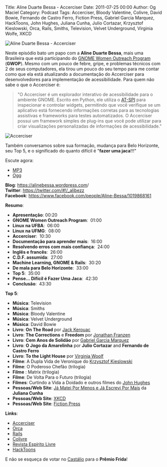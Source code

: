 Title: Aline Duarte Bessa - Accerciser
Date: 2011-07-25 00:00
Author: Og Maciel
Category: Podcast
Tags: Accerciser, Bloody Valentine, Colivre, David Bowie, Fernando de Castro Ferro, Fiction Press, Gabriel Garcia Marquez, HackToons, John Hughes, Juliana Cunha, Julio Cortazar, Krzysztof Kieslowski, Orca, Rails, Smiths, Television, Velvet Underground, Virginia Wolfe, XKCD

![Aline Duarte Bessa - Accerciser]({filename}/images/alinebessa.jpg)

Neste episódio bato um papo com a **Aline Duarte Bessa**, mais uma
Brasileira que está participando do [GNOME Women Outreach
Program](http://live.gnome.org/GnomeWomen/OutreachProgram2011 "http://live.gnome.org/GnomeWomen/OutreachProgram2011")
(**GWOP**). Mesmo com um pouco de febre, gripe, e problemas técnicos com
2 de seus computadores, ela tirou um pouco do seu tempo para me contar
como que ela está atualizando a documentação do Accerciser para
desenvolvedores para implementação de acessibilidade. Para quem não sabe
o que o Accerciser é:

> "O Accerciser é um explorador interativo de acessibilidade para o
> ambiente GNOME. Escrito em Python, ele utiliza o
> [AT-SPI](http://directory.fsf.org/at-spi.html) para inspecionar e
> controlar widgets, permitindo que você verifique se um aplicativo está
> fornecendo informações corretas para as tecnologias assistivas e
> frameworks para testes automatizados. O Accerciser possui um framework
> simples de plug-ins que você pode utilizar para criar visualizações
> personalizadas de informações de acessibilidade."

![Accerciser]({filename}/images/accerciser.png)

Também conversamos sobre sua formação, mudança para Belo Horizonte, seu
Top 5, e o significado do quanto difícil é "**fazer uma jaca**!!!"

Escute agora:

* [MP3](http://downloads.ogmaciel.com/castalio-podcast-13.mp3)
* [Ogg](http://downloads.ogmaciel.com/castalio-podcast-13.ogg) 

**Blog**: <https://alinebessa.wordpress.com>/  
**Twitter**: <https://twitter.com/#!/_alibezz>  
**Facebook**: <https://www.facebook.com/people/Aline-Bessa/1019868161>

**Resumo**:

-   **Apresentação**: 00:20
-   **GNOME Women Outreach Program**:  01:00
-   **Linux na UFBA**:  06:00
-   **Linux na UFMG**:  08:00
-   **Accerciser**:  10:30
-   **Documentação para aprender mais**:  16:00
-   **Resolvendo erros com mais confiança**:  24:00
-   **Inglês e francês**:  26:00
-   **C.D.F. assumida**:  27:00
-   **Machine Learning, GNOME & Rails**:  30:20
-   **De mala para Belo Horizonte**:  33:00
-   **Top 5**:  35:00
-   **Pense... Difícil é Fazer Uma Jaca**:  42:30
-   **Conclusão**:  43:30

**Top 5**:

-   **Música**: Television
-   **Música**: Smiths
-   **Música**: Bloody Valentine
-   **Música**: Velvet Underground
-   **Música**: David Bowie
-   **Livro**: **On The Road** por [Jack
    Kerouac](http://www.amazon.com/Jack-Kerouac/e/B000APV9LY/ref=sr_ntt_srch_lnk_1?qid=1310835590&sr=8-1)
-   **Livro**: **The Corrections** e **Freedom** por [Jonathan
    Franzen](http://www.amazon.com/Jonathan-Franzen/e/B00458HQ7S/ref=sr_ntt_srch_lnk_1?qid=1310835694&sr=8-1)
-   **Livro**: **Cem Anos de Solidão** por [Gabriel Garcia
    Marquez](http://www.amazon.com/Gabriel-Garcia-Marquez/e/B000AQ1JWC/ref=sr_ntt_srch_lnk_1?qid=1310835752&sr=8-1)
-   **Livro**: **O Jogo da Amarelinha** por **Julio Cortazar** and
    **Fernando de Castro Ferro**
-   **Livro**: **To the Light House** por [Virginia
    Woolf](http://www.amazon.com/Virginia-Woolf/e/B000AQ1T7W/ref=sr_ntt_srch_lnk_1?qid=1310835868&sr=8-1)
-   **Filme**: A Dupla Vida de Veronique do [Krzysztof
    Kieslowski](http://www.imdb.com/name/nm0001425/ "http://www.imdb.com/name/nm0001425/")
-   **Filme**: O Poderoso Chefão (trilogia)
-   **Filme** : Matrix (trilogia)
-   **Filme**: De Volta Para o Futuro (trilogia)
-   **Filmes**: Curtindo a Vida a Doidado e outros filmes do [John
    Hughes](http://www.imdb.com/name/nm0000455/ "http://www.imdb.com/name/nm0000455/")
-   **Pessoas/Web Site**: [Já Matei Por Menos e Já Escrevi Por
    Mais](http://mateipormenos.blogspot.com/ "http://mateipormenos.blogspot.com/")
    da **Juliana Cunha**
-   **Pessoas/Web Site**: [XKCD](http://xkcd.com/ "http://xkcd.com/")
-   **Pessoas/Web Site**: [Fiction
    Press](http://www.fictionpress.com/ "http://www.fictionpress.com/")

**Links**:

-   [Accerciser](http://live.gnome.org/Accerciser "http://live.gnome.org/Accerciser")
-   [Orca](http://live.gnome.org/Orca "http://live.gnome.org/Orca")
-   [Rails](http://rubyonrails.org/ "http://rubyonrails.org/")
-   [Colivre](http://colivre.coop.br/ "http://colivre.coop.br/")
-   [Revista Espírito
    Livre](http://www.revista.espiritolivre.org/ "http://www.revista.espiritolivre.org/")
-   [HackToons](http://hacktoon.com/ "http://hacktoon.com/")

E não se esqueça de votar
no [Castálio](http://premiofrida.org/por/projects/view/1424 "http://premiofrida.org/por/projects/view/1424") para
o **Prêmio Frida**!
